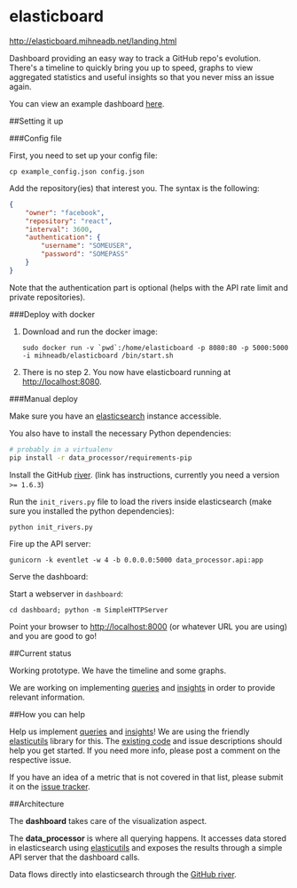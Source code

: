 elasticboard
============

http://elasticboard.mihneadb.net/landing.html

Dashboard providing an easy way to track a GitHub repo's evolution. There's a timeline to quickly bring you up to
speed, graphs to view aggregated statistics and useful insights
so that you never miss an issue again.

You can view an example dashboard
[here](http://elasticboard.mihneadb.net/#/gabrielfalcao/lettuce).

##Setting it up

###Config file

First, you need to set up your config file:

    cp example_config.json config.json

Add the repository(ies) that interest you. The syntax is the following:

```json
{
    "owner": "facebook",
    "repository": "react",
    "interval": 3600,
    "authentication": {
        "username": "SOMEUSER",
        "password": "SOMEPASS"
    }
}
```

Note that the authentication part is optional (helps with the API rate limit
and private repositories).

###Deploy with docker

1. Download and run the docker image:

    ```sudo docker run -v `pwd`:/home/elasticboard -p 8080:80 -p 5000:5000 -i mihneadb/elasticboard /bin/start.sh```

2. There is no step 2. You now have elasticboard running at
[http://localhost:8080](http://localhost:8080).


###Manual deploy


Make sure you have an [elasticsearch](http://www.elasticsearch.org/download)
instance accessible.

You also have to install the necessary Python dependencies:

```bash
# probably in a virtualenv
pip install -r data_processor/requirements-pip
```

Install the GitHub [river](https://github.com/uberVU/elasticsearch-river-github). (link has instructions, currently
you need a version `>= 1.6.3`)


Run the `init_rivers.py` file to load the rivers inside elasticsearch (make sure you
installed the python dependencies):

```bash
python init_rivers.py
```

Fire up the API server:

	gunicorn -k eventlet -w 4 -b 0.0.0.0:5000 data_processor.api:app


Serve the dashboard:

Start a webserver in `dashboard`:

    cd dashboard; python -m SimpleHTTPServer

Point your browser to [http://localhost:8000](http://localhost:8000)
(or whatever URL you are using) and you are good to go!



##Current status

Working prototype. We have the timeline and some graphs.

We are working on implementing
[queries](https://github.com/uberVU/elasticboard/issues?labels=query&page=1&state=open) and [insights](https://github.com/uberVU/elasticboard/wiki/Insights)
in order to provide relevant information.

##How you can help

Help us implement
[queries](https://github.com/uberVU/elasticboard/issues?labels=query&page=1&state=open) and [insights](https://github.com/uberVU/elasticboard/wiki/Insights)!
We are using the friendly
[elasticutils](http://elasticutils.readthedocs.org/en/latest/) library for this.
The
[existing code](https://github.com/uberVU/elasticboard/blob/master/data_processor/queries.py)
and issue descriptions should help you get started. If you need more
info, please post a comment on the respective issue.

If you have an idea of a metric that is not covered in that list,
please submit it on the [issue tracker](https://github.com/uberVU/elasticboard/issues).


##Architecture

The **dashboard** takes care of the visualization aspect.

The **data_processor** is where all querying happens. It accesses data stored in
elasticsearch using [elasticutils](http://elasticutils.readthedocs.org/en/latest/)
and exposes the results through a simple API server that the dashboard calls.

Data flows directly into elasticsearch through the
[GitHub river](https://github.com/uberVU/elasticsearch-river-github).
